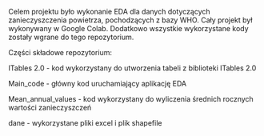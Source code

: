 
Celem projektu było wykonanie EDA dla danych dotyczących zanieczyszczenia powietrza, pochodzących z bazy WHO. Cały projekt był wykonywany w Google Colab. Dodatkowo wszystkie wykorzystane kody zostały wgrane do tego repozytorium. 

Części składowe repozytorium:

ITables 2.0 - kod wykorzystany do utworzenia tabeli z biblioteki ITables 2.0

Main_code - główny kod uruchamiający aplikację EDA

Mean_annual_values - kod wykorzystany do wyliczenia średnich rocznych wartości zanieczyszczeń

dane - wykorzystane pliki excel i plik shapefile
